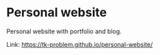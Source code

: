 # Personal website

Personal website with portfolio and blog.

Link: https://tk-problem.github.io/personal-website/